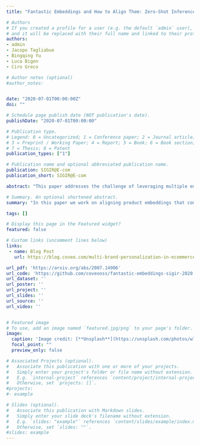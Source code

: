 ```yaml
---
title: "Fantastic Embeddings and How to Align Them: Zero-Shot Inference in a Multi-Shop Scenario"

# Authors
# If you created a profile for a user (e.g. the default `admin` user), write the username (folder name) here
# and it will be replaced with their full name and linked to their profile.
authors:
- admin
- Jacopo Tagliabue
- Bingqing Yu
- Luca Bigon
- Ciro Greco

# Author notes (optional)
#author_notes:


date: "2020-07-01T00:00:00Z"
doi: ""

# Schedule page publish date (NOT publication's date).
publishDate: "2020-07-01T00:00:00"

# Publication type.
# Legend: 0 = Uncategorized; 1 = Conference paper; 2 = Journal article;
# 3 = Preprint / Working Paper; 4 = Report; 5 = Book; 6 = Book section;
# 7 = Thesis; 8 = Patent
publication_types: ["1"]

# Publication name and optional abbreviated publication name.
publication: SIGIR@E-com
publication_short: SIGIR@E-com

abstract: "This paper addresses the challenge of leveraging multiple embedding spaces for multi-shop personalization, proving that zero-shot inference is possible by transferring shopping intent from one website to another without manual intervention. We detail a machine learning pipeline to train and optimize embeddings within shops first, and support the quantitative findings with additional qualitative insights. We then turn to the harder task of using learned embeddings across shops: if products from different shops live in the same vector space, user intent - as represented by regions in this space - can then be transferred in a zero-shot fashion across websites. We propose and benchmark unsupervised and supervised methods to “travel” between embedding spaces, each with its own assumptions on data quantity and quality. We show that zero-shot personalization is indeed possible at scale by testing the shared embedding space with two downstream tasks, event prediction and type-ahead suggestions. Finally, we curate a cross-shop anonymized embeddings dataset to foster an inclusive discussion of this important business scenario."

# Summary. An optional shortened abstract.
summary: "In this paper we work on aligning product embeddings that come from different shops. We use techniques from machine translation to provide an effective method for alignment."

tags: []

# Display this page in the Featured widget?
featured: false

# Custom links (uncomment lines below)
links:
 - name: Blog Post
   url: https://blog.coveo.com/multi-brand-personalization-in-ecommerce/

url_pdf: 'https://arxiv.org/abs/2007.14906'
url_code: 'https://github.com/coveooss/fantastic-embeddings-sigir-2020'
url_dataset: ''
url_poster: ''
url_project: ''
url_slides: ''
url_source: ''
url_video: ''


# Featured image
# To use, add an image named `featured.jpg/png` to your page's folder.
image:
  caption: 'Image credit: [**Unsplash**](https://unsplash.com/photos/w7ZyuGYNpRQ)'
  focal_point: ""
  preview_only: false

# Associated Projects (optional).
#   Associate this publication with one or more of your projects.
#   Simply enter your project's folder or file name without extension.
#   E.g. `internal-project` references `content/project/internal-project/index.md`.
#   Otherwise, set `projects: []`.
#projects:
#- example

# Slides (optional).
#   Associate this publication with Markdown slides.
#   Simply enter your slide deck's filename without extension.
#   E.g. `slides: "example"` references `content/slides/example/index.md`.
#   Otherwise, set `slides: ""`.
#slides: example
---
```


